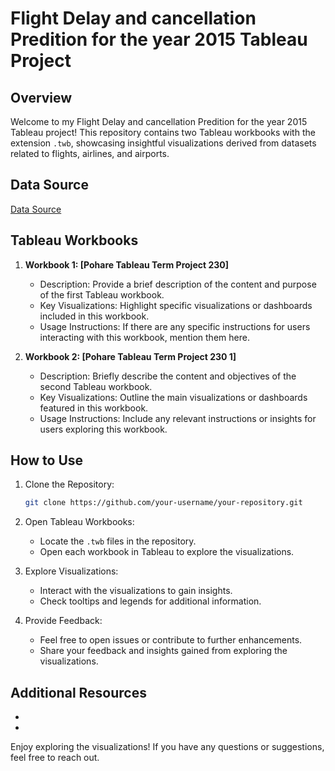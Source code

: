 # Flight Delay and cancellation Predition for the year 2015 Tableau Project 

## Overview

Welcome to my Flight Delay and cancellation Predition for the year 2015 Tableau project! This repository contains two Tableau workbooks with the extension `.twb`, showcasing insightful visualizations derived from datasets related to flights, airlines, and airports.

## Data Source
[Data Source](https://www.kaggle.com/code/fabiendaniel/predicting-flight-delays-tutorial/input?select=flights.csv)


## Tableau Workbooks

1. **Workbook 1: [Pohare Tableau Term Project 230]**
   - Description: Provide a brief description of the content and purpose of the first Tableau workbook.
   - Key Visualizations: Highlight specific visualizations or dashboards included in this workbook.
   - Usage Instructions: If there are any specific instructions for users interacting with this workbook, mention them here.

2. **Workbook 2: [Pohare Tableau Term Project 230 1]**
   - Description: Briefly describe the content and objectives of the second Tableau workbook.
   - Key Visualizations: Outline the main visualizations or dashboards featured in this workbook.
   - Usage Instructions: Include any relevant instructions or insights for users exploring this workbook.

## How to Use

1. Clone the Repository:
   ```bash
   git clone https://github.com/your-username/your-repository.git
   ```

2. Open Tableau Workbooks:
   - Locate the `.twb` files in the repository.
   - Open each workbook in Tableau to explore the visualizations.

3. Explore Visualizations:
   - Interact with the visualizations to gain insights.
   - Check tooltips and legends for additional information.

4. Provide Feedback:
   - Feel free to open issues or contribute to further enhancements.
   - Share your feedback and insights gained from exploring the visualizations.

## Additional Resources

- [Link to PowerPoint Presentation]: https://github.com/rutujapohare24/Flight-delay-prediction-using-Tableau/blob/main/Pohare_DATA230_TREM_PROJECT.pptx
- [Link to Complete Report]: (https://github.com/rutujapohare24/Flight-delay-prediction-using-Tableau/blob/main/Pohare_Term_project_Report.docx)


Enjoy exploring the visualizations! If you have any questions or suggestions, feel free to reach out.


